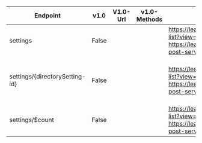 | Endpoint | v1.0 | V1.0-Url | v1.0-Methods | v1.0-docs | beta | Beta-Url | Beta-Methods | Beta-Docs | Path | Root | Children | Segment |
| ----------| ----------| ----------| ----------| ----------| ----------| ----------| ----------| ----------| ----------| ----------| ----------| ----------|
| settings| False| | | https://learn.microsoft.com/graph/api/serviceprincipal-list?view=graph-rest-1.0 https://learn.microsoft.com/graph/api/serviceprincipal-post-serviceprincipals?view=graph-rest-1.0| True| https://graph.microsoft.com/beta/settings| Get Post| https://learn.microsoft.com/graph/api/group-list-settings?view=graph-rest-beta https://learn.microsoft.com/graph/api/group-post-settings?view=graph-rest-beta| settings| settings| 2| settings|
| settings/{directorySetting-id}| False| | | https://learn.microsoft.com/graph/api/serviceprincipal-list?view=graph-rest-1.0 https://learn.microsoft.com/graph/api/serviceprincipal-post-serviceprincipals?view=graph-rest-1.0| True| https://graph.microsoft.com/beta/settings/{directorySetting-id}| Get Patch Delete| https://learn.microsoft.com/graph/api/directorysetting-get?view=graph-rest-beta https://learn.microsoft.com/graph/api/directorysetting-update?view=graph-rest-beta https://learn.microsoft.com/graph/api/directorysetting-delete?view=graph-rest-beta| settings {directorySetting-id}| settings| 0| {directorySetting-id}|
| settings/$count| False| | | https://learn.microsoft.com/graph/api/serviceprincipal-list?view=graph-rest-1.0 https://learn.microsoft.com/graph/api/serviceprincipal-post-serviceprincipals?view=graph-rest-1.0| True| https://graph.microsoft.com/beta/settings/$count| Get| | settings $count| settings| 0| $count|
